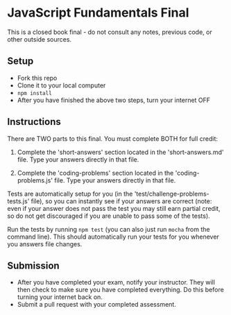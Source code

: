 # JavaScript Fundamentals Final
This is a closed book final - do not consult any notes, previous code, or other outside sources.

## Setup
- Fork this repo
- Clone it to your local computer
- `npm install`
- After you have finished the above two steps, turn your internet OFF

## Instructions
There are TWO parts to this final. You must complete BOTH for full credit:

1) Complete the 'short-answers' section located in the 'short-answers.md' file. Type your answers directly in that file.

2) Complete the 'coding-problems' section located in the 'coding-problems.js' file. Type your answers directly in that file.

Tests are automatically setup for you (in the 'test/challenge-problems-tests.js' file), so you can instantly see if your answers are correct (note: even if your answer does not pass the test you may still earn partial credit, so do not get discouraged if you are unable to pass some of the tests).

Run the tests by running `npm test` (you can also just run `mocha` from the command line). This should automatically run your tests for you whenever you answers file changes.

## Submission
- After you have completed your exam, notify your instructor. They will then check to make sure you have completed everything. Do this before turning your internet back on.
- Submit a pull request with your completed assessment.
